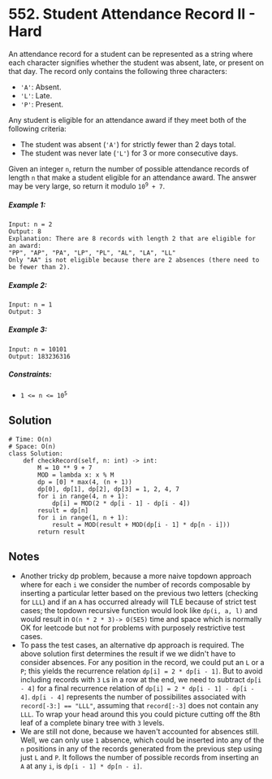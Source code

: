 # 552. Student Attendance Record II - Hard

An attendance record for a student can be represented as a string where each character signifies whether the student was absent, late, or present on that day. The record only contains the following three characters:

- `'A'`: Absent.
- `'L'`: Late.
- `'P'`: Present.

Any student is eligible for an attendance award if they meet both of the following criteria:

- The student was absent (`'A'`) for strictly fewer than 2 days total.
- The student was never late (`'L'`) for 3 or more consecutive days.

Given an integer `n`, return the number of possible attendance records of length `n` that make a student eligible for an attendance award. The answer may be very large, so return it modulo <code>10<sup>9</sup> + 7</code>.

##### Example 1:

```
Input: n = 2
Output: 8
Explanation: There are 8 records with length 2 that are eligible for an award:
"PP", "AP", "PA", "LP", "PL", "AL", "LA", "LL"
Only "AA" is not eligible because there are 2 absences (there need to be fewer than 2).
```

##### Example 2:

```
Input: n = 1
Output: 3
```

##### Example 3:

```
Input: n = 10101
Output: 183236316
```

##### Constraints:

- <code>1 <= n <= 10<sup>5</sup></code>

## Solution

```
# Time: O(n)
# Space: O(n)
class Solution:
    def checkRecord(self, n: int) -> int:
        M = 10 ** 9 + 7
        MOD = lambda x: x % M
        dp = [0] * max(4, (n + 1))
        dp[0], dp[1], dp[2], dp[3] = 1, 2, 4, 7
        for i in range(4, n + 1):
            dp[i] = MOD(2 * dp[i - 1] - dp[i - 4])
        result = dp[n]
        for i in range(1, n + 1):
            result = MOD(result + MOD(dp[i - 1] * dp[n - i]))
        return result
```

## Notes
- Another tricky dp problem, because a more naive topdown approach where for each `i` we consider the number of records composable by inserting a particular letter based on the previous two letters (checking for `LLL`) and if an `A` has occurred already will TLE because of strict test cases; the topdown recursive function would look like `dp(i, a, l)` and would result in `O(n * 2 * 3)-> O(5E5)` time and space which is normally OK for leetcode but not for problems with purposely restrictive test cases.
- To pass the test cases, an alternative dp approach is required. The above solution first determines the result if we we didn't have to consider absences. For any position in the record, we could put an `L` or a `P`; this yields the recurrence relation `dp[i] = 2 * dp[i - 1]`. But to avoid including records with `3` `L`s in a row at the end, we need to subtract `dp[i - 4]` for a final recurrence relation of `dp[i] = 2 * dp[i - 1] - dp[i - 4]`. `dp[i - 4]` represents the number of possibilites associated with `record[-3:] == "LLL"`, assuming that `record[:-3]` does not contain any `LLL`. To wrap your head around this you could picture cutting off the 8th leaf of a complete binary tree with `3` levels.
- We are still not done, because we haven't accounted for absences still. Well, we can only use `1` absence, which could be inserted into any of the `n` positions in any of the records generated from the previous step using just `L` and `P`. It follows the number of possible records from inserting an `A` at any `i`, is `dp[i - 1] * dp[n - i]`.